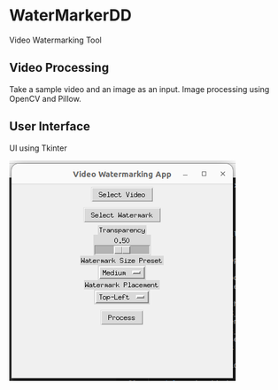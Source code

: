# WaterMarkerDD
Video Watermarking Tool

## Video Processing
Take a sample video and an image as an input. Image processing using OpenCV and Pillow.

## User Interface
UI using Tkinter

![VideowatermarkerDD](VideowatermarkerDD.png)
